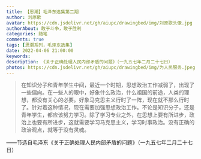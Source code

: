 ```yaml
---
title: 【思潮】毛泽东选集第二期
author: 刘原歌
avatar: https://cdn.jsdelivr.net/gh/aiupc/drawingbed/img/刘原歌头像.jpg
authorAbout: 敢于斗争，敢于胜利
categories: 随笔
comments: true
tags: [思潮系列，毛泽东选集]
date: 2022-04-06 21:00:00
keywords:
description: 《关于正确处理人民内部矛盾的问题》（一九五七年二月二十七日）
photos: https://cdn.jsdelivr.net/gh/aiupc/drawingbed/img/为人民服务.jpeg
---
```


>在知识分子和青年学生中间，最近一个时期，思想政治工作减弱了，出现了一些偏向。在一些人的眼中，好象什么政治，什么祖国的前途，人类的理想，都没有关心的必要。好象马克思主义行时了一阵，现在就不那么行时了。针对着这种情况，现在需要加强思想政治工作。不论是知识分子，还是青年学生，都应该努力学习。除了学习专业之外，在思想上要有所进步，政治上也要有所进步，这就需要学习马克思主义，学习时事政治。没有正确的政治观点，就等于没有灵魂。


——节选自毛泽东《关于正确处理人民内部矛盾的问题》（一九五七年二月二十七日）
